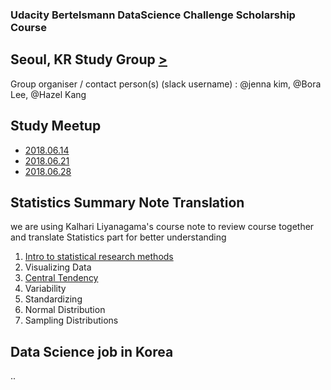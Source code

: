 ### Udacity Bertelsmann DataScience Challenge Scholarship Course
## Seoul, KR Study Group [>](https://docs.google.com/spreadsheets/d/10ynls6cHwFv1HCHLn7JlkTsAkciBPcR1MluYK7hdHJM/edit#gid=0)

Group organiser / contact person(s) (slack username) : @jenna kim, @Bora Lee, @Hazel Kang

## Study Meetup
- [2018.06.14](https://www.facebook.com/photo.php?fbid=1961324190553904&set=gm.457511704672709&type=3&ifg=1)
- [2018.06.21](https://www.facebook.com/photo.php?fbid=1972003056152684&set=gm.463106357446577&type=3&ifg=1)
- [2018.06.28](https://www.facebook.com/photo.php?fbid=10216391522169685&set=gm.470159030074643&type=3&theater&ifg=1)

## Statistics Summary Note Translation
we are using Kalhari Liyanagama's course note to review course together and translate Statistics part for better understanding

1. [Intro to statistical research methods](summarynote/ResearchMethods.md)
2. Visualizing Data
3. [Central Tendency](summarynote/CentralTendency.md)
4. Variability
5. Standardizing
6. Normal Distribution
7. Sampling Distributions

## Data Science job in Korea
..
